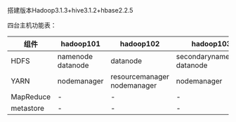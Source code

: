 搭建版本Hadoop3.1.3+hive3.1.2+hbase2.2.5

四台主机功能表：

组件|hadoop101|hadoop102|hadoop103|hadoop104
-|-|-|-|-
HDFS|namenode<br>datanode|datanode|secondarynamenode<br>datanode|datanode
YARN|nodemanager|resourcemanager<br>nodemanager|nodemanager|nodemanager
MapReduce|-|-|-|historyserver
metastore|-|-|-|mysql

